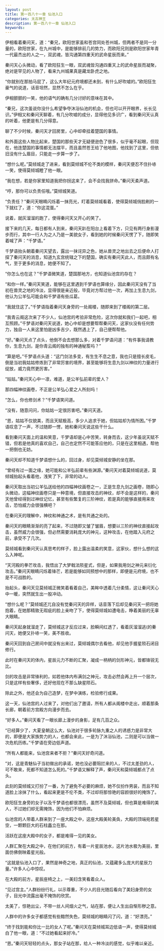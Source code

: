 ```yaml
---
layout: post
title: 第一百八十一章 仙池入口
categories: 太古神王
description: 第一百八十一章 仙池入口
keywords:
---
```


伊相看着秦问天，道：“秦兄，欧阳世家虽和苍宫同处苍州城，但两者不是同一分量的，欧阳世家，在九州城中，是能够排前几的势力，而欧阳兄则是欧阳世家年青一代最杰出的人之一，双武魂，皆沟通第四重天的武命星辰而来。”

秦问天心头微动，看了欧阳狂生一眼，双武魂皆沟通四重天上的武命星辰而凝聚，绝对是罕见的人物了，看来九州城果真是藏龙卧虎之地。

“你就别在那拍马屁了，这么大年纪元府境都还未到，有什么好吹嘘的。”欧阳狂生豪气的说道，话音坦然，显然不怎么在乎。

伊相颤颤的一笑，他的语气的确有几分讨好的意味在其中。

“秦兄，这次虽说你没什么希望争夺沐浴仙池的机会，但也可以开开眼界，长长见识。”伊相又和秦问天聊着，有几分吹嘘的成分，显得他见多识广，看到秦问天认真的听着，他更是有几分得意。

聊了不少时候，秦问天才回房里，心中却牵挂着楚国的事情。

和外面这些人物比起来，楚国的那些天才无疑便逊色了很多，似乎毫不起眼，但现在，他连楚国的事情都无法摆平，而且虽然苍王给了他地图，他找到了这里，但依旧没有什么眉目，只能走一步算一步了。

“想什么呢。”莫倾城走了进来，看到莫倾城不伦不类的模样，秦问天便忍不住扑哧一笑，使得莫倾城瞪了他一眼。

“我在想，若是你家里知道我把你拐这来了，会不会找我拼命。”秦问天柔声道。

“哼，那你可以负责任哦。”莫倾城笑道。

“负责任？”秦问天眼睛闪烁着一抹亮光，盯着莫倾城看着，使得莫倾城俏脸刷的一下就红了，道：“你这混蛋。”

说着，就灰溜溜的跑了，使得秦问天又开心的笑了。

接下来的几天，每日都有人到来，秦问天趴在阳台上看着下方，只见有两行身影漫步而行，其中一行人为之人乃是一美貌女子，看到她的时候秦问天愣了下，随即笑着喊了声：“千梦语。”

千梦语抬头朝着秦问天望去，露出一抹诧异之色，她从兽灵之地出去之后便命人打探了秦问天的消息，知道九玄宫统辖之下的楚国，确实有秦问天此人，而且颇有名气，至于更多的消息，她便不知了。

“你怎么也在这？”千梦语微笑道，楚国那地方，也知道仙池宫的存在？

“和你一样。”秦问天笑道，能够在这里遇到千梦语也算缘分，因此秦问天没有了当初在兽灵之地的冷淡，显得很是亲近般，毕竟对方帮过他一次，再加上生息九剑，他认为公羊弘可能会和千梦语有些瓜葛。

“我就住这了。”千梦语指着秦问天身旁的一处阁楼，随即来到了楼阁的第二层。

“我青云阁这次来了不少人，仙池宫的考验非常危险，这次你就和我们一起吧，相互照顾。”千梦语对秦问天说道，她心中却是想要帮帮秦问天，这家伙没有任何势力，独自一人来这里怕是凶多吉少，既然遇上了，自己便帮帮他。

“好。”秦问天点了点头，他倒不会去想那么多，对着千梦语问道：“有件事我请教你，生息九剑，是你青云阁的独有的神通秘笈吗？”

“算是吧。”千梦语点头道：“这门剑法多变，有生生不息之意，我也只是擅长皮毛，倒是当初我姑姑修炼到了非常厉害的境界，甚至能够将生息九剑以神纹的力量进行绽放，威力竟然更厉害。”

“姑姑。”秦问天心中一凛，难道，是公羊弘前辈的爱人？

那四幅神纹画卷，不正是公羊弘心爱之人所刻吗！

“怎么，你也修剑术？”千梦语笑问道。

“没有，随意问问，你姑姑一定很厉害吧。”秦问天道。

“恩，姑姑不仅貌美，而且天赋极高，多少人追求于她，但姑姑却为情所困。”千梦语叹息了一声，不过随即一愣，她和秦问天说这些干什么。

看到秦问天面上的温和笑意，千梦语却是心中苦笑，转身而去，这少年虽说天赋不错，但若是他真的喜欢自己，自己也定然不可能答应他的，只是在这里相遇，帮他一把倒也无妨。

秦问天却不知道千梦语想什么的，回过身，却见莫倾城安静的坐在那。

“曾经有过一面之缘，她可能和公羊弘前辈有些渊源。”秦问天对着莫倾城说道，莫倾城抬起头看着他，浅笑了下，非常的动人。

秦问天取出当初公羊弘送给他的四幅神纹画卷之一，正是生息九剑之画卷，随即心头微动，这幅神纹画卷只是一种意境，但直接攻击的神纹，却不会是这样的，秦问天他曾经得到过神纹记忆，甚至有些繁复的三阶神纹，若是真的能够直接用来攻击，恐怕威力会很强横吧？

在秦问天的理解中，神纹和神通之术，是有共通之处的。

秦问天的眼睛渐渐的亮了起来，不过随即又皱了皱眉，想要以三阶的神纹直接起攻击，虽然威力会很强，但必然需要消耗庞大的神元，这种攻击，在他踏入元府之前，承受不了几次。

莫倾城看到秦问天认真思考的样子，脸上露出温柔的笑意，这家伙，想什么想的这么入神呢。

“天河殿的拳芒攻击，我悟出了大梦戟法陨星式，但是，如果我用剑之神元来衍化攻击。”秦问天眼睛闪烁着锋芒，若是能够如同预想中的那样，即便是元府境，也不是不可战胜的。

抬起头，秦问天见莫倾城正微笑着看着自己，美眸中透着几分柔情，这让秦问天心中一暖，突然就生出一股冲动。

“想什么呢？”莫倾城还兀自没有觉秦问天的异样，话音落下后却见秦问天一把将她抱着，在她那精致无瑕疵的脸上亲吻了下，使得莫倾城如遭电击，睁着美丽的无辜大眼睛。

秦问天起身就溜走了，莫倾城这才反应过来，脸瞬间红透了，看着灰溜溜逃(的秦问天，她便又扑哧一笑，美不胜收。

秦问天回到自己房间中就没有出来过，莫倾城偶尔去看他，却见他手握星陨石闭目修行。

此时在秦问天的体内，星辰元力不断的汇聚，凝成一柄柄的剑形神元，皆都锋锐无比。

剑的攻击是非常锋利的，如若他体内布满剑之神元，攻击必然会再上升一个层次，只是这样有些奢侈，还好他现在不那么缺星陨石。

除此之外，他还会为自己造梦，在梦中演练，检验修行成果。

这一天，仙池宫的人过来了，对他们出了邀请，所有人都从阁楼中走出，顺着那条长廊，朝着前方宫殿方向漫步而去。

“好多人。”秦问天看了一眼长廊上漫步的身影，足有几百之众。

“已经算少了，大夏皇朝这么大，仙池对于很多轮脉九重之人的诱惑力是非常大的，即便是大家族势力的人，也都会来此，一是为了沐浴仙池，二则是可以当做一次危机历练。”千梦语在旁边低声道。

“所有人都能来，仙池宫来者不拒？”秦问天好奇问道。

“对，这是青魅仙子当初做出的承诺，她也没必要阻拦来的人，不过太差劲的人，可不敢来，死都不知道怎么死的。”千梦语又解释了声，秦问天和莫倾城都点了点头。

此刻的莫倾城又打扮了一番，为了避免不必要的麻烦，她不仅扮作男装，而且不知道脸上涂抹了什么，看起来更是不伦不类，不过却将那惊艳的容颜很好的掩饰了。

欧阳狂生身旁的女子以及千梦语也都很漂亮，虽然不及莫倾城，但也算是难得的美人，不过她们却无需掩饰，因为他们不怕麻烦。

仙池宫的人带着人群来到了一座大殿之中，这座大殿美轮美奂，大殿的顶端宛若星空，一颗颗巨大的石柱矗立在那。

活跃在这座大殿中的女子，都是难得一见的美女。

人群汇聚在大殿之中，在他们的前方，有着一片星辰池水，这片池水极为美丽，里面仿佛倒映着星光般。

“这就是仙池入口了，果然是神奇之地，真正的仙池，又蕴藏多么庞大的星辰力量。”许多人心中惊叹。

在大殿的前方，星辰座椅之上，一美妇含笑看着众人。

“见过宫主。”人群纷纷行礼，以示尊重，不少人的目光随后看向了美妇身旁的女子，目光中流露出毫不掩饰的欣赏。

太美了，惊艳出尘，不带一丝人间烟火之气，站在那，便让人生出自惭形秽之意。

人群中的许多女子都感觉有些黯然失色，莫倾城的眼睛闪了闪，道：“好漂亮。”

“终于找到能和你比一比的女人了呢。”秦问天在莫倾城耳边低语一声，使得莫倾城白了他一眼，道：“不过她看起来好冷。”

“恩。”秦问天轻轻的点头，那女子站在那，给人一种冷淡的感觉，似乎难以亲近。
